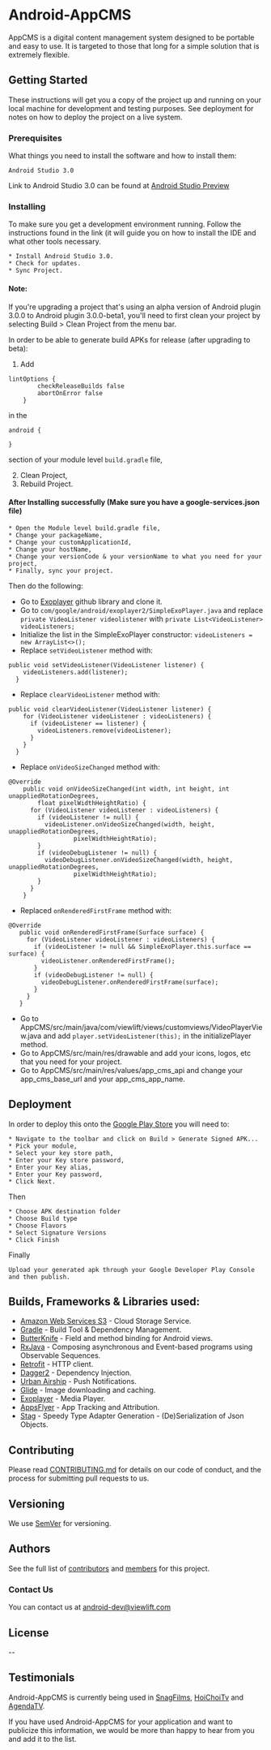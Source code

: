 # Android-AppCMS

AppCMS is a digital content management system designed to be portable and easy to use. It is targeted to those that long for a simple solution that is extremely flexible.

## Getting Started

These instructions will get you a copy of the project up and running on your local machine for development and testing purposes. See deployment for notes on how to deploy the project on a live system.

### Prerequisites

What things you need to install the software and how to install them:

```
Android Studio 3.0
```
Link to Android Studio 3.0 can be found at [Android Studio Preview](https://developer.android.com/studio/preview/index.html)

### Installing

To make sure you get a development environment running. Follow the instructions found in the link (it will guide you on how to install the IDE and what other tools necessary.

```
* Install Android Studio 3.0.
* Check for updates.
* Sync Project.
```
#### Note: 
If you're upgrading a project that's using an alpha version of Android plugin 3.0.0 to Android plugin 3.0.0-beta1, you'll need to first clean your project by selecting Build > Clean Project from the menu bar.

In order to be able to generate build APKs for release (after upgrading to beta):

1. Add
```
lintOptions {
        checkReleaseBuilds false
        abortOnError false
    }
``` 
in the 
```
android { 

}
``` 
section of your module level ```build.gradle``` file,
    
2. Clean Project, 
3. Rebuild Project.

#### After Installing successfully (Make sure you have a google-services.json file)
```
* Open the Module level build.gradle file,
* Change your packageName,
* Change your customApplicationId,
* Change your hostName,
* Change your versionCode & your versionName to what you need for your project,
* Finally, sync your project.
```
Then do the following:

* Go to [Exoplayer](https://github.com/google/ExoPlayer) github library and clone it.
* Go to ```com/google/android/exoplayer2/SimpleExoPlayer.java``` and replace ```private VideoListener videolistener``` with 
```private List<VideoListener> videoListeners;```
* Initialize the list in the SimpleExoPlayer constructor: ```videoListeners = new ArrayList<>();```
* Replace ```setVideoListener``` method with:
```
public void setVideoListener(VideoListener listener) {
    videoListeners.add(listener);
  }
```
* Replace ```clearVideoListener``` method with:
```
public void clearVideoListener(VideoListener listener) {
    for (VideoListener videoListener : videoListeners) {
      if (videoListener == listener) {
        videoListeners.remove(videoListener);
      }
    }
  }
```
* Replace ```onVideoSizeChanged``` method with:
```
@Override
    public void onVideoSizeChanged(int width, int height, int unappliedRotationDegrees,
        float pixelWidthHeightRatio) {
      for (VideoListener videoListener : videoListeners) {
        if (videoListener != null) {
          videoListener.onVideoSizeChanged(width, height, unappliedRotationDegrees,
                  pixelWidthHeightRatio);
        }
        if (videoDebugListener != null) {
          videoDebugListener.onVideoSizeChanged(width, height, unappliedRotationDegrees,
                  pixelWidthHeightRatio);
        }
      }
    }
 ```
 * Replaced ```onRenderedFirstFrame``` method with:
 ```
 @Override
    public void onRenderedFirstFrame(Surface surface) {
      for (VideoListener videoListener : videoListeners) {
        if (videoListener != null && SimpleExoPlayer.this.surface == surface) {
          videoListener.onRenderedFirstFrame();
        }
        if (videoDebugListener != null) {
          videoDebugListener.onRenderedFirstFrame(surface);
        }
      }
    }
 ```    
* Go to AppCMS/src/main/java/com/viewlift/views/customviews/VideoPlayerView.java and add ```player.setVideoListener(this);``` in the initializePlayer method.
* Go to AppCMS/src/main/res/drawable and add your icons, logos, etc that you need for your project.
* Go to AppCMS/src/main/res/values/app_cms_api and change your app_cms_base_url and your app_cms_app_name.


## Deployment

In order to deploy this onto the [Google Play Store](https://play.google.com/store?hl=en) you will need to:

```
* Navigate to the toolbar and click on Build > Generate Signed APK...
* Pick your module,
* Select your key store path,
* Enter your Key store password,
* Enter your Key alias,
* Enter your Key password,
* Click Next.
```
Then 
```
* Choose APK destination folder
* Choose Build type
* Choose Flavors
* Select Signature Versions
* Click Finish
```
Finally
```
Upload your generated apk through your Google Developer Play Console and then publish.
```

## Builds, Frameworks & Libraries used:

* [Amazon Web Services S3](https://aws.amazon.com/s3/) - Cloud Storage Service.
* [Gradle](https://gradle.org/) - Build Tool & Dependency Management.
* [ButterKnife](http://jakewharton.github.io/butterknife/) - Field and method binding for Android views.
* [RxJava](https://github.com/ReactiveX/RxJava) - Composing asynchronous and Event-based programs using Observable Sequences.
* [Retrofit](http://square.github.io/retrofit/) - HTTP client.
* [Dagger2](https://google.github.io/dagger/) - Dependency Injection.
* [Urban Airship](https://docs.urbanairship.com/platform/) - Push Notifications.
* [Glide](https://github.com/bumptech/glide) - Image downloading and caching.
* [Exoplayer](https://github.com/google/ExoPlayer) - Media Player.
* [AppsFlyer](https://support.appsflyer.com/hc/en-us/articles/207032126-AppsFlyer-SDK-Integration-Android) - App Tracking and Attribution.
* [Stag](https://github.com/vimeo/stag-java) - Speedy Type Adapter Generation - (De)Serialization of Json Objects.

## Contributing

Please read [CONTRIBUTING.md](https://github.com/snagfilms/android-appcms/blob/master/CONTRIBUTING.md) for details on our code of conduct, and the process for submitting pull requests to us.

## Versioning

We use [SemVer](http://semver.org/) for versioning.

## Authors

See the full list of [contributors](https://github.com/snagfilms/android-appcms/graphs/contributors) and [members](https://github.com/snagfilms/android-appcms/network/members) for this project.

### Contact Us
You can contact us at android-dev@viewlift.com

## License

--

## Testimonials

Android-AppCMS is currently being used in [SnagFilms](https://www.snagfilms.com/), [HoiChoiTv](http://www.hoichoi.tv/) and [AgendaTV](http://agendatv.viewlift.com/).

If you have used Android-AppCMS for your application and want to publicize this information, we would be more than happy to hear from you and add it to the list.
